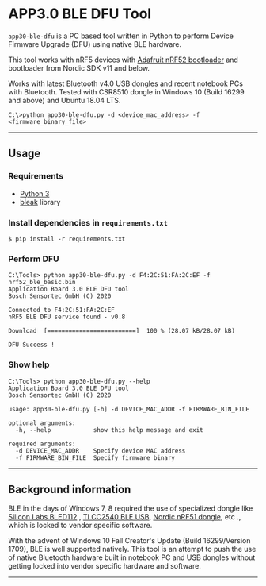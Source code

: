 # APP3.0 BLE DFU Tool

`app30-ble-dfu` is a PC based tool written in Python to perform Device Firmware Upgrade (DFU) using native BLE hardware.

This tool works with nRF5 devices with [Adafruit nRF52 bootloader](https://github.com/adafruit/Adafruit_nRF52_Bootloader) and bootloader from Nordic SDK v11 and below.

Works with latest Bluetooth v4.0 USB dongles and recent notebook PCs with Bluetooth. Tested with CSR8510 dongle in Windows 10 (Build 16299 and above) and Ubuntu 18.04 LTS.

```
C:\>python app30-ble-dfu.py -d <device_mac_address> -f <firmware_binary_file>
```

---

## Usage

### Requirements
- [Python 3](https://www.python.org/downloads/)
- [bleak](https://pypi.org/project/bleak/) library

### Install dependencies in `requirements.txt`
```
$ pip install -r requirements.txt
```
### Perform DFU

```
C:\Tools> python app30-ble-dfu.py -d F4:2C:51:FA:2C:EF -f nrf52_ble_basic.bin
Application Board 3.0 BLE DFU tool
Bosch Sensortec GmbH (C) 2020

Connected to F4:2C:51:FA:2C:EF
nRF5 BLE DFU service found - v0.8

Download  [=========================]  100 % (28.07 kB/28.07 kB)

DFU Success !
```

### Show help
```
C:\Tools> python app30-ble-dfu.py --help
Application Board 3.0 BLE DFU tool
Bosch Sensortec GmbH (C) 2020

usage: app30-ble-dfu.py [-h] -d DEVICE_MAC_ADDR -f FIRMWARE_BIN_FILE

optional arguments:
  -h, --help            show this help message and exit

required arguments:
  -d DEVICE_MAC_ADDR    Specify device MAC address
  -f FIRMWARE_BIN_FILE  Specify firmware binary
```
---

## Background information

BLE in the days of Windows 7, 8 required the use of specialized dongle like [Silicon Labs BLED112](https://www.silabs.com/wireless/bluetooth/bluegiga-low-energy-legacy-modules/device.bled112) , [TI CC2540 BLE USB](http://www.ti.com/tool/TIDC-CC2540-BLE-USB), [Nordic nRF51 dongle](https://www.nordicsemi.com/Software-and-tools/Development-Kits/nRF51-Dongle), etc ., which is locked to vendor specific software.

With the advent of Windows 10 Fall Creator's Update (Build 16299/Version 1709), BLE is well supported natively. This tool is an attempt to push the use of native Bluetooth hardware built in notebook PC and USB dongles without getting locked into vendor specific hardware and software.

---